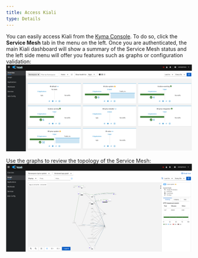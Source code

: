 ```yaml
---
title: Access Kiali
type: Details
---
```


You can easily access Kiali from the [Kyma Console](/components/console/#overview-overview). To do so, click the **Service Mesh**  tab in the menu on the left.
Once you are authenticated, the main Kiali dashboard will show a summary of the Service Mesh status and the left side menu will offer you features such as graphs or configuration validation:
![Kiali menu item](assets/overview.png)

Use the graphs to review the topology of the Service Mesh:
![Kiali menu item](assets/graph.png)
